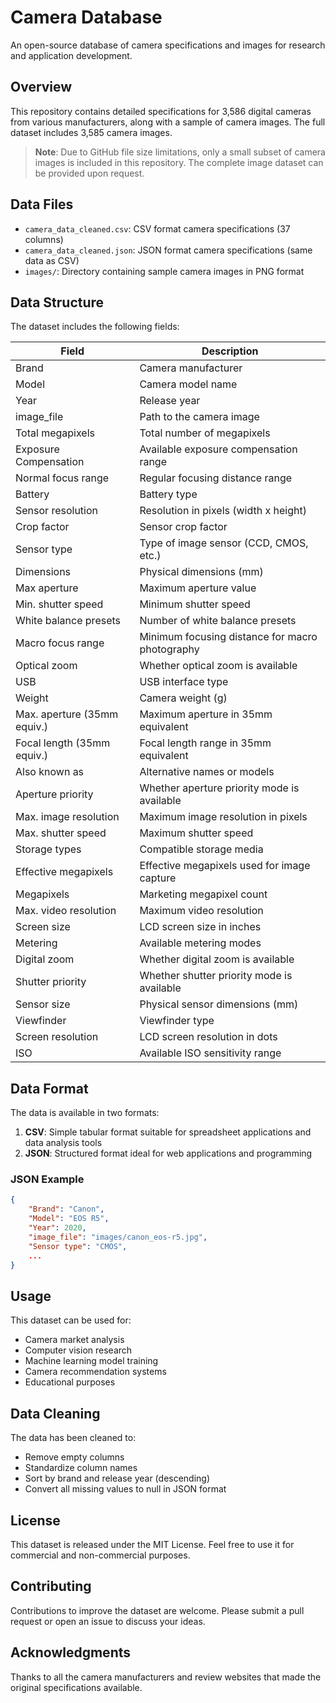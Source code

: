 # Camera Database

An open-source database of camera specifications and images for research and application development.

## Overview

This repository contains detailed specifications for 3,586 digital cameras from various manufacturers, along with a sample of camera images. The full dataset includes 3,585 camera images.

> **Note**: Due to GitHub file size limitations, only a small subset of camera images is included in this repository. The complete image dataset can be provided upon request.

## Data Files

- `camera_data_cleaned.csv`: CSV format camera specifications (37 columns)
- `camera_data_cleaned.json`: JSON format camera specifications (same data as CSV)
- `images/`: Directory containing sample camera images in PNG format

## Data Structure

The dataset includes the following fields:

| Field | Description |
|-------|-------------|
| Brand | Camera manufacturer |
| Model | Camera model name |
| Year | Release year |
| image_file | Path to the camera image |
| Total megapixels | Total number of megapixels |
| Exposure Compensation | Available exposure compensation range |
| Normal focus range | Regular focusing distance range |
| Battery | Battery type |
| Sensor resolution | Resolution in pixels (width x height) |
| Crop factor | Sensor crop factor |
| Sensor type | Type of image sensor (CCD, CMOS, etc.) |
| Dimensions | Physical dimensions (mm) |
| Max aperture | Maximum aperture value |
| Min. shutter speed | Minimum shutter speed |
| White balance presets | Number of white balance presets |
| Macro focus range | Minimum focusing distance for macro photography |
| Optical zoom | Whether optical zoom is available |
| USB | USB interface type |
| Weight | Camera weight (g) |
| Max. aperture (35mm equiv.) | Maximum aperture in 35mm equivalent |
| Focal length (35mm equiv.) | Focal length range in 35mm equivalent |
| Also known as | Alternative names or models |
| Aperture priority | Whether aperture priority mode is available |
| Max. image resolution | Maximum image resolution in pixels |
| Max. shutter speed | Maximum shutter speed |
| Storage types | Compatible storage media |
| Effective megapixels | Effective megapixels used for image capture |
| Megapixels | Marketing megapixel count |
| Max. video resolution | Maximum video resolution |
| Screen size | LCD screen size in inches |
| Metering | Available metering modes |
| Digital zoom | Whether digital zoom is available |
| Shutter priority | Whether shutter priority mode is available |
| Sensor size | Physical sensor dimensions (mm) |
| Viewfinder | Viewfinder type |
| Screen resolution | LCD screen resolution in dots |
| ISO | Available ISO sensitivity range |

## Data Format

The data is available in two formats:

1. **CSV**: Simple tabular format suitable for spreadsheet applications and data analysis tools
2. **JSON**: Structured format ideal for web applications and programming

### JSON Example

```json
{
    "Brand": "Canon",
    "Model": "EOS R5",
    "Year": 2020,
    "image_file": "images/canon_eos-r5.jpg",
    "Sensor type": "CMOS",
    ...
}
```

## Usage

This dataset can be used for:

- Camera market analysis
- Computer vision research
- Machine learning model training
- Camera recommendation systems
- Educational purposes

## Data Cleaning

The data has been cleaned to:
- Remove empty columns
- Standardize column names
- Sort by brand and release year (descending)
- Convert all missing values to null in JSON format

## License

This dataset is released under the MIT License. Feel free to use it for commercial and non-commercial purposes.

## Contributing

Contributions to improve the dataset are welcome. Please submit a pull request or open an issue to discuss your ideas.

## Acknowledgments

Thanks to all the camera manufacturers and review websites that made the original specifications available. 